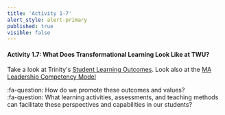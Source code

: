```yaml
---
title: 'Activity 1-7'
alert_style: alert-primary
published: true
visible: false
---
```



#### Activity 1.7: What Does Transformational Learning Look Like at TWU?

Take a look at Trinity's [Student Learning Outcomes](https://www.twu.ca/academics/student-learning-outcomes).  Look also at the [MA Leadership Competency Model](https://www.twu.ca/leadership-ma/competency-model)

:fa-question: How do we promote these outcomes and values?  
:fa-question: What learning activities, assessments, and teaching methods can facilitate these perspectives and capabilities in our students?
